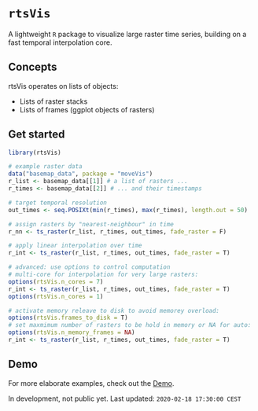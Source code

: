 # `rtsVis`

A lightweight `R` package to visualize large raster time series, building on a fast temporal interpolation core.

## Concepts
rtsVis operates on lists of objects:

- Lists of raster stacks 
- Lists of frames (ggplot objects of rasters)


## Get started

``` r
library(rtsVis)

# example raster data
data("basemap_data", package = "moveVis")
r_list <- basemap_data[[1]] # a list of rasters ...
r_times <- basemap_data[[2]] # ... and their timestamps

# target temporal resolution
out_times <- seq.POSIXt(min(r_times), max(r_times), length.out = 50)

# assign rasters by "nearest-neighbour" in time
r_nn <- ts_raster(r_list, r_times, out_times, fade_raster = F)

# apply linear interpolation over time
r_int <- ts_raster(r_list, r_times, out_times, fade_raster = T)

# advanced: use options to control computation
# multi-core for interpolation for very large rasters:
options(rtsVis.n_cores = 7)
r_int <- ts_raster(r_list, r_times, out_times, fade_raster = T)
options(rtsVis.n_cores = 1)

# activate memory releave to disk to avoid memorey overload:
options(rtsVis.frames_to_disk = T) 
# set maxmimum number of rasters to be hold in memory or NA for auto:
options(rtsVis.n_memory_frames = NA)
r_int <- ts_raster(r_list, r_times, out_times, fade_raster = T)
```

## Demo

For more elaborate examples, check out the [Demo](https://github.com/JohMast/rtsVis_demo).

In development, not public yet. Last updated: `2020-02-18 17:30:00 CEST`

